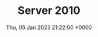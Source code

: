 ---
title: Server 2010
description: SharePoint Server, version 2010, is a content management system that allows organizations to access, store, manage, and share information. See SharePoint for more information.
date: Thu, 05 Jan 2023 21:22:00 +0000
lastmod: Thu, 05 Jan 2023 21:22:00 +0000
SEO:
  title: List of articles tagged 'Server 2010'
---